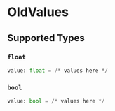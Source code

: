 # OldValues


## Supported Types

### `float`

```python
value: float = /* values here */
```

### `bool`

```python
value: bool = /* values here */
```

